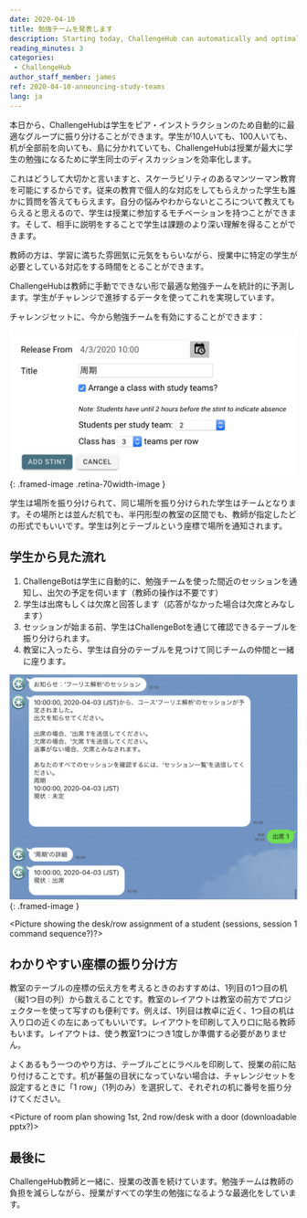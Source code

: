 ```yaml
---
date: 2020-04-10
title: 勉強チームを発表します
description: Starting today, ChallengeHub can automatically and optimally group students for peer instruction in class
reading_minutes: 3
categories:
 - ChallengeHub
author_staff_member: james
ref: 2020-04-10-announcing-study-teams
lang: ja
---
```


本日から、ChallengeHubは学生をピア・インストラクションのため自動的に最適なグループに振り分けることができます。学生が10人いても、100人いても、机が全部前を向いても、島に分かれていても、ChallengeHubは授業が最大に学生の勉強になるために学生同士のディスカッションを効率化します。

これはどうして大切かと言いますと、スケーラビリティのあるマンツーマン教育を可能にするからです。従来の教育で個人的な対応をしてもらえかった学生も誰かに質問を答えてもらえます。自分の悩みやわからないところについて教えてもらえると思えるので、学生は授業に参加するモチベーションを持つことができます。そして、相手に説明をすることで学生は課題のより深い理解を得ることができます。

教師の方は、学習に満ちた雰囲気に元気をもらいながら、授業中に特定の学生が必要としている対応をする時間をとることができます。

ChallengeHubは教師に手動でできない形で最適な勉強チームを統計的に予測します。学生がチャレンジで進捗するデータを使ってこれを実現しています。

チャレンジセットに、今から勉強チームを有効にすることができます：

![勉強チーム 教師のインターフェース](/images/blog/2020-04-10-stint-ui-ja.png){: .framed-image .retina-70width-image }

学生は場所を振り分けられて、同じ場所を振り分けられた学生はチームとなります。その場所とは並んだ机でも、半円形型の教室の区間でも、教師が指定したどの形式でもいいです。学生は列とテーブルという座標で場所を通知されます。

## 学生から見た流れ

1. ChallengeBotは学生に自動的に、勉強チームを使った間近のセッションを通知し、出欠の予定を伺います（教師の操作は不要です）
1. 学生は出席もしくは欠席と回答します（応答がなかった場合は欠席とみなします）
1. セッションが始まる前、学生はChallengeBotを通じて確認できるテーブルを振り分けられます。
1. 教室に入ったら、学生は自分のテーブルを見つけて同じチームの仲間と一緒に座ります。

![勉強チーム 出欠インターフェース](/images/blog/2020-04-10-attending-ja.jpg){: .framed-image }

&lt;Picture showing the desk/row assignment of a student (sessions, session 1 command sequence?)?&gt;

## わかりやすい座標の振り分け方

教室のテーブルの座標の伝え方を考えるときのおすすめは、1列目の1つ目の机（縦1つ目の列）から数えることです。教室のレイアウトは教室の前方でプロジェクターを使って写すのも便利です。例えば、1列目は教卓に近く、1つ目の机は入り口の近くの左にあってもいいです。レイアウトを印刷して入り口に貼る教師もいます。レイアウトは、使う教室1つにつき1度しか準備する必要がありません。

よくあるもう一つのやり方は、テーブルごとにラベルを印刷して、授業の前に貼り付けることです。机が碁盤の目状になっていない場合は、チャレンジセットを設定するときに「1 row」（1列のみ）を選択して、それぞれの机に番号を振り分けてください。

&lt;Picture of room plan showing 1st, 2nd row/desk with a door (downloadable pptx?)&gt;

## 最後に

ChallengeHub教師と一緒に、授業の改善を続けています。勉強チームは教師の負担を減らしながら、授業がすべての学生の勉強になるような最適化をしています。
